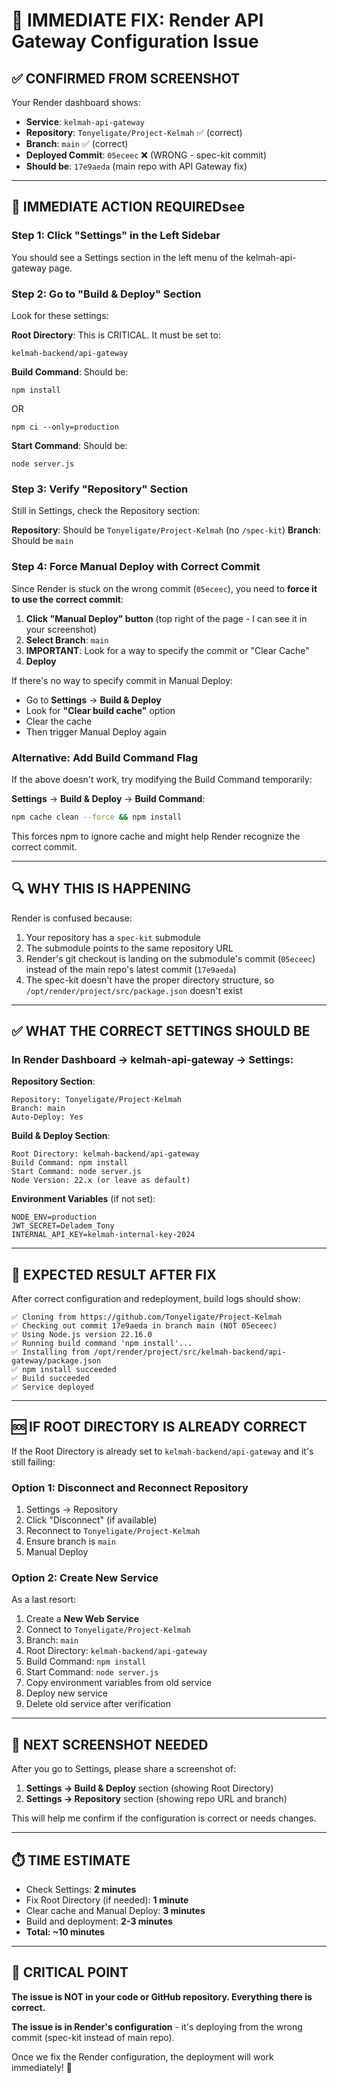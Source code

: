 # 🚨 IMMEDIATE FIX: Render API Gateway Configuration Issue

## ✅ CONFIRMED FROM SCREENSHOT

Your Render dashboard shows:
- **Service**: `kelmah-api-gateway`
- **Repository**: `Tonyeligate/Project-Kelmah` ✅ (correct)
- **Branch**: `main` ✅ (correct)
- **Deployed Commit**: `05eceec` ❌ (WRONG - spec-kit commit)
- **Should be**: `17e9aeda` (main repo with API Gateway fix)

---

## 🔧 IMMEDIATE ACTION REQUIREDsee

### Step 1: Click "Settings" in the Left Sidebar
You should see a Settings section in the left menu of the kelmah-api-gateway page.

### Step 2: Go to "Build & Deploy" Section
Look for these settings:

**Root Directory**: This is CRITICAL. It must be set to:
```
kelmah-backend/api-gateway
```

**Build Command**: Should be:
```
npm install
```
OR
```
npm ci --only=production
```

**Start Command**: Should be:
```
node server.js
```

### Step 3: Verify "Repository" Section
Still in Settings, check the Repository section:

**Repository**: Should be `Tonyeligate/Project-Kelmah` (no `/spec-kit`)
**Branch**: Should be `main`

### Step 4: Force Manual Deploy with Correct Commit

Since Render is stuck on the wrong commit (`05eceec`), you need to **force it to use the correct commit**:

1. **Click "Manual Deploy" button** (top right of the page - I can see it in your screenshot)
2. **Select Branch**: `main`
3. **IMPORTANT**: Look for a way to specify the commit or "Clear Cache"
4. **Deploy**

If there's no way to specify commit in Manual Deploy:
- Go to **Settings** → **Build & Deploy**
- Look for **"Clear build cache"** option
- Clear the cache
- Then trigger Manual Deploy again

### Alternative: Add Build Command Flag

If the above doesn't work, try modifying the Build Command temporarily:

**Settings** → **Build & Deploy** → **Build Command**:
```bash
npm cache clean --force && npm install
```

This forces npm to ignore cache and might help Render recognize the correct commit.

---

## 🔍 WHY THIS IS HAPPENING

Render is confused because:
1. Your repository has a `spec-kit` submodule
2. The submodule points to the same repository URL
3. Render's git checkout is landing on the submodule's commit (`05eceec`) instead of the main repo's latest commit (`17e9aeda`)
4. The spec-kit doesn't have the proper directory structure, so `/opt/render/project/src/package.json` doesn't exist

---

## ✅ WHAT THE CORRECT SETTINGS SHOULD BE

### In Render Dashboard → kelmah-api-gateway → Settings:

**Repository Section**:
```
Repository: Tonyeligate/Project-Kelmah
Branch: main
Auto-Deploy: Yes
```

**Build & Deploy Section**:
```
Root Directory: kelmah-backend/api-gateway
Build Command: npm install
Start Command: node server.js
Node Version: 22.x (or leave as default)
```

**Environment Variables** (if not set):
```
NODE_ENV=production
JWT_SECRET=Deladem_Tony
INTERNAL_API_KEY=kelmah-internal-key-2024
```

---

## 🚀 EXPECTED RESULT AFTER FIX

After correct configuration and redeployment, build logs should show:

```
✅ Cloning from https://github.com/Tonyeligate/Project-Kelmah
✅ Checking out commit 17e9aeda in branch main (NOT 05eceec)
✅ Using Node.js version 22.16.0
✅ Running build command 'npm install'...
✅ Installing from /opt/render/project/src/kelmah-backend/api-gateway/package.json
✅ npm install succeeded
✅ Build succeeded
✅ Service deployed
```

---

## 🆘 IF ROOT DIRECTORY IS ALREADY CORRECT

If the Root Directory is already set to `kelmah-backend/api-gateway` and it's still failing:

### Option 1: Disconnect and Reconnect Repository
1. Settings → Repository
2. Click "Disconnect" (if available)
3. Reconnect to `Tonyeligate/Project-Kelmah`
4. Ensure branch is `main`
5. Manual Deploy

### Option 2: Create New Service
As a last resort:
1. Create a **New Web Service**
2. Connect to `Tonyeligate/Project-Kelmah`
3. Branch: `main`
4. Root Directory: `kelmah-backend/api-gateway`
5. Build Command: `npm install`
6. Start Command: `node server.js`
7. Copy environment variables from old service
8. Deploy new service
9. Delete old service after verification

---

## 📸 NEXT SCREENSHOT NEEDED

After you go to Settings, please share a screenshot of:
1. **Settings → Build & Deploy** section (showing Root Directory)
2. **Settings → Repository** section (showing repo URL and branch)

This will help me confirm if the configuration is correct or needs changes.

---

## ⏱️ TIME ESTIMATE

- Check Settings: **2 minutes**
- Fix Root Directory (if needed): **1 minute**
- Clear cache and Manual Deploy: **3 minutes**
- Build and deployment: **2-3 minutes**
- **Total: ~10 minutes**

---

## 🎯 CRITICAL POINT

**The issue is NOT in your code or GitHub repository. Everything there is correct.**

**The issue is in Render's configuration** - it's deploying from the wrong commit (spec-kit instead of main repo).

Once we fix the Render configuration, the deployment will work immediately! 🚀

